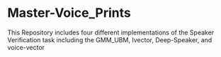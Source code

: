 # Master-Voice_Prints
This Repository includes four different implementations of the Speaker Verification task including the GMM_UBM, Ivector, Deep-Speaker, and voice-vector
